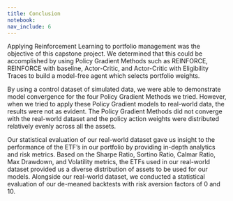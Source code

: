 ```yaml
---
title: Conclusion
notebook:
nav_include: 6
---
```


Applying Reinforcement Learning to portfolio management was the objective of this capstone project. We determined that this could be accomplished by using Policy Gradient Methods such as REINFORCE, REINFORCE with baseline, Actor-Critic, and Actor-Critic with Eligibility Traces to build a model-free agent which selects portfolio weights.

By using a control dataset of simulated data, we were able to demonstrate model convergence for the four Policy Gradient Methods we tried. However, when we tried to apply these Policy Gradient models to real-world data, the results were not as evident. The Policy Gradient Methods did not converge with the real-world dataset and the policy action weights were distributed relatively evenly across all the assets.

Our statistical evaluation of our real-world dataset gave us insight to the performance of the ETF’s in our portfolio by providing in-depth analytics and risk metrics. Based on the Sharpe Ratio, Sortino Ratio, Calmar Ratio, Max Drawdown, and Volatility metrics, the ETFs used in our real-world dataset provided us a diverse distribution of assets to be used for our models. Alongside our real-world dataset, we conducted a statistical evaluation of our de-meaned backtests with risk aversion factors of 0 and 10.
